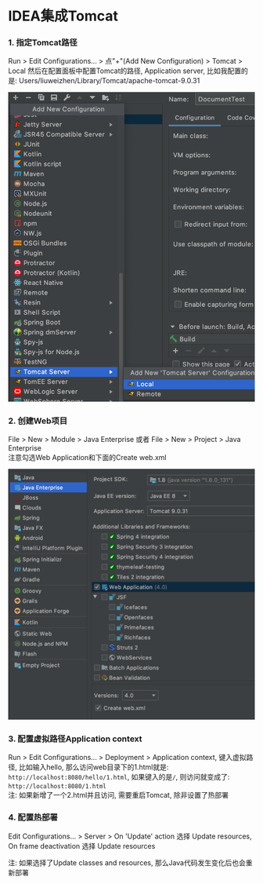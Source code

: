 # IDEA集成Tomcat


### 1. 指定Tomcat路径 
Run > Edit Configurations... > 点"+"(Add New Configuration) > Tomcat > Local
然后在配置面板中配置Tomcat的路径, Application server, 比如我配置的是: Users/liuweizhen/Library/Tomcat/apache-tomcat-9.0.31

![](images/4.png)  

### 2. 创建Web项目  

File > New > Module > Java Enterprise 或者 File > New > Project > Java Enterprise   
注意勾选Web Application和下面的Create web.xml  

![](images/5.png)  

### 3. 配置虚拟路径Application context
Run > Edit Configurations... > Deployment > Application context, 键入虚拟路径, 比如输入hello, 那么访问web目录下的1.html就是: `http://localhost:8080/hello/1.html`,  如果键入的是`/`, 则访问就变成了:  `http://localhost:8080/1.html`  
注: 如果新增了一个2.html并且访问, 需要重启Tomcat, 除非设置了热部署

### 4. 配置热部署  
Edit Configurations... > Server > On 'Update' action 选择 Update resources, On frame deactivation 选择 Update resources   

注: 如果选择了Update classes and resources, 那么Java代码发生变化后也会重新部署  